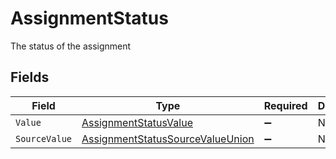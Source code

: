 # AssignmentStatus

The status of the assignment


## Fields

| Field                                                                                           | Type                                                                                            | Required                                                                                        | Description                                                                                     | Example                                                                                         |
| ----------------------------------------------------------------------------------------------- | ----------------------------------------------------------------------------------------------- | ----------------------------------------------------------------------------------------------- | ----------------------------------------------------------------------------------------------- | ----------------------------------------------------------------------------------------------- |
| `Value`                                                                                         | [AssignmentStatusValue](../../Models/Components/AssignmentStatusValue.md)                       | :heavy_minus_sign:                                                                              | N/A                                                                                             | in_progress                                                                                     |
| `SourceValue`                                                                                   | [AssignmentStatusSourceValueUnion](../../Models/Components/AssignmentStatusSourceValueUnion.md) | :heavy_minus_sign:                                                                              | N/A                                                                                             |                                                                                                 |